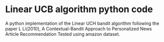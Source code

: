 Linear UCB algorithm python code
=============================================================
A python implementation of the Linear UCH bandit algorithm following the paper L Li(2010), A Contextual-Bandit Approach to Personalized News Article Recommendation
Tested using amazon dataset.
